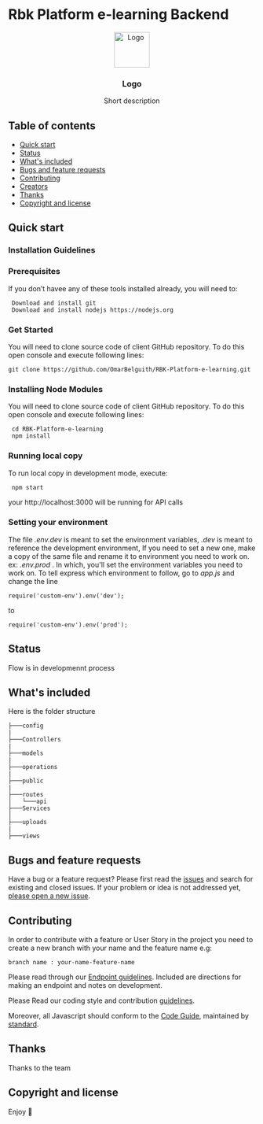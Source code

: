 # Rbk Platform e-learning Backend 

<p align="center">
  <a href="https://example.com/">
    <img src="https://via.placeholder.com/72" alt="Logo" width=72 height=72>
  </a>

  <h3 align="center">Logo</h3>

  <p align="center">
    Short description
  </p>
</p>


## Table of contents

- [Quick start](#quick-start)
- [Status](#status)
- [What's included](#whats-included)
- [Bugs and feature requests](#bugs-and-feature-requests)
- [Contributing](#contributing)
- [Creators](#creators)
- [Thanks](#thanks)
- [Copyright and license](#copyright-and-license)


## Quick start

### Installation Guidelines
### Prerequisites

If you don’t havee any of these tools installed already, you will need to:
```
 Download and install git
 Download and install nodejs https://nodejs.org
```


### Get Started
You will need to clone source code of client GitHub repository. To do this open console and execute following lines:

```shell
git clone https://github.com/OmarBelguith/RBK-Platform-e-learning.git
```
### Installing Node Modules
You will need to clone source code of client GitHub repository. To do this open console and execute following lines:

```
 cd RBK-Platform-e-learning
 npm install
```

### Running local copy
To run local copy in development mode, execute:
```
 npm start
```
your http://localhost:3000 will be running for API calls


### Setting your environment

The file _.env.dev_ is meant to set the environment variables, _.dev_ is meant to reference the development environment,
If you need to set a new one, make a copy of the same file and rename it to environment you need to work on.
ex: _.env.prod_ .
In which, you'll set the environment variables you need to work on.
To tell express which environment to follow, go to _app.js_
and change the line 
```
require('custom-env').env('dev');
```
to
 
```
require('custom-env').env('prod');
```


## Status

Flow is in developmennt process


## What's included

Here is the folder structure

```text
├───config
|
├───Controllers
|
├───models
|
├───operations
|
├───public
|
├───routes
│   └───api
├───Services
│  
├───uploads
|
├───views
```

## Bugs and feature requests

Have a bug or a feature request? Please first read the [issues](https://github.com/OmarBelguith/RBK-Platform-e-learning/issues) and search for existing and closed issues. If your problem or idea is not addressed yet, [please open a new issue](https://github.com/Ogui99/Flow-backend/issues/new).

## Contributing

In order to contribute with a feature or User Story in the project you need to create a new branch with your name and the feature name e.g:
```text
branch name : your-name-feature-name
```

Please read through our [Endpoint guidelines](https://github.com/OmarBelguith/RBK-Platform-e-learning/blob/master/ENDPOINT.md). Included are directions for making an endpoint and notes on development.

Please Read our coding style and contribution [guidelines](https://github.com/OmarBelguith/RBK-Platform-e-learning/blob/master/GUIDELINES.md).

Moreover, all Javascript should conform to the [Code Guide](https://github.com/OmarBelguith/RBK-Platform-e-learning/blob/master/RULES.md), maintained by [standard](https://github.com/standard/standard).


## Thanks

Thanks to the team

## Copyright and license

Enjoy :metal:



